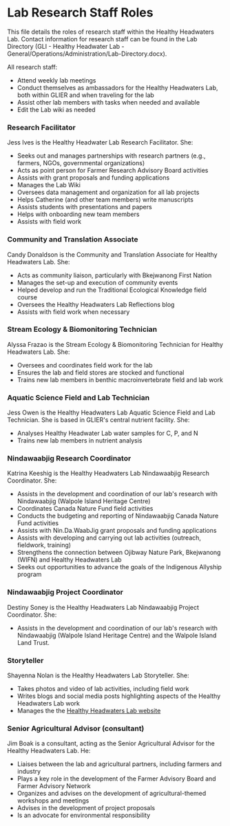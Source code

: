 # Lab Research Staff Roles
This file details the roles of research staff within the Healthy Headwaters Lab. Contact information for research staff can be found in the Lab Directory (GLI - Healthy Headwater Lab - General/Operations/Administration/Lab-Directory.docx).

All research staff:
* Attend weekly lab meetings
* Conduct themselves as ambassadors for the Healthy Headwaters Lab, both within GLIER and when traveling for the lab
* Assist other lab members with tasks when needed and available
* Edit the Lab wiki as needed

### Research Facilitator
Jess Ives is the Healthy Headwater Lab Research Facilitator. She:
* Seeks out and manages partnerships with research partners (e.g., farmers, NGOs, governmental organizations)
* Acts as point person for Farmer Research Advisory Board activities
* Assists with grant proposals and funding applications
* Manages the Lab Wiki
* Oversees data management and organization for all lab projects
* Helps Catherine (and other team members) write manuscripts
* Assists students with presentations and papers
* Helps with onboarding new team members
* Assists with field work

### Community and Translation Associate
Candy Donaldson is the Community and Translation Associate for Healthy Headwaters Lab. She:
* Acts as community liaison, particularly with Bkejwanong First Nation
* Manages the set-up and execution of community events
* Helped develop and run the Traditional Ecological Knowledge field course
* Oversees the Healthy Headwaters Lab Reflections blog
* Assists with field work when necessary

### Stream Ecology & Biomonitoring Technician
Alyssa Frazao is the Stream Ecology & Biomonitoring Technician for Healthy Headwaters Lab. She:
* Oversees and coordinates field work for the lab
* Ensures the lab and field stores are stocked and functional
* Trains new lab members in benthic macroinvertebrate field and lab work

### Aquatic Science Field and Lab Technician  
Jess Owen is the Healthy Headwaters Lab Aquatic Science Field and Lab Technician. She is based in GLIER's central nutrient facility. She:
* Analyses Healthy Headwater Lab water samples for C, P, and N
* Trains new lab members in nutrient analysis

### Nindawaabjig Research Coordinator
Katrina Keeshig is the Healthy Headwaters Lab Nindawaabjig Research Coordinator. She:
* Assists in the development and coordination of our lab's research with Nindawaabjig (Walpole Island Heritage Centre) 
* Coordinates Canada Nature Fund field activities
*	Conducts the budgeting and reporting of Nindawaabjig Canada Nature Fund activities
*	Assists with Nin.Da.WaabJig grant proposals and funding applications
*	Assists with developing and carrying out lab activities (outreach, fieldwork, training)
*	Strengthens the connection between Ojibway Nature Park, Bkejwanong (WIFN) and Healthy Headwaters Lab
*	Seeks out opportunities to advance the goals of the Indigenous Allyship program 

### Nindawaabjig Project Coordinator 
Destiny Soney is the Healthy Headwaters Lab Nindawaabjig Project Coordinator. She:
* Assists in the development and coordination of our lab's research with Nindawaabjig (Walpole Island Heritage Centre) and the Walpole Island Land Trust. 

### Storyteller
Shayenna Nolan is the Healthy Headwaters Lab Storyteller. She:
* Takes photos and video of lab activities, including field work
* Writes blogs and social media posts highlighting aspects of the Healthy Headwaters Lab work
* Manages the the [Healthy Headwaters Lab website](https://www.healthyheadwaterslab.ca/)

### Senior Agricultural Advisor (consultant)  
Jim Boak is a consultant, acting as the Senior Agricultural Advisor for the Healthy Headwaters Lab. He:
* Liaises between the lab and agricultural partners, including farmers and industry
* Plays a key role in the development of the Farmer Advisory Board and Farmer Advisory Network
* Organizes and advises on the development of agricultural-themed workshops and meetings
* Advises in the development of project proposals
* Is an advocate for environmental responsibility
